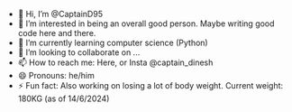 - 👋 Hi, I’m @CaptainD95
- 👀 I’m interested in being an overall good person. Maybe writing good code here and there.
- 🌱 I’m currently learning computer science (Python)
- 💞️ I’m looking to collaborate on ...
- 📫 How to reach me: Here, or Insta @captain_dinesh
- 😄 Pronouns: he/him
- ⚡ Fun fact: Also working on losing a lot of body weight. Current weight: 180KG (as of 14/6/2024)

<!---
CaptainD95/CaptainD95 is a ✨ special ✨ repository because its `README.md` (this file) appears on your GitHub profile.
You can click the Preview link to take a look at your changes.
--->
